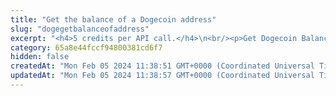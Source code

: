 ```yaml
---
title: "Get the balance of a Dogecoin address"
slug: "dogegetbalanceofaddress"
excerpt: "<h4>5 credits per API call.</h4>\n<br/><p>Get Dogecoin Balance of the address.</p>\n<br />Examples of using this endpoint with the Tatum JS SDK can be found in <a href=\"https://github.com/tatumio/tatum-js/tree/v2/examples/doge-example/src/app/doge.blockchain.example.ts\" target=\"_blank\">Tatum Dogecoin SDK</a>.'"
category: 65a8e44fccf94800381cd6f7
hidden: false
createdAt: "Mon Feb 05 2024 11:38:51 GMT+0000 (Coordinated Universal Time)"
updatedAt: "Mon Feb 05 2024 11:38:57 GMT+0000 (Coordinated Universal Time)"
---
```


